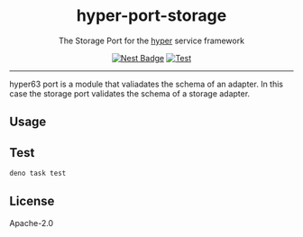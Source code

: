 <h1 align="center">hyper-port-storage</h1>
<p align="center">The Storage Port for the <a href="https://hyper.io/">hyper</a> service framework</p>
</p>
<p align="center">
  <a href="https://nest.land/package/hyper-port-storage"><img src="https://nest.land/badge.svg" alt="Nest Badge" /></a>
  <a href="https://github.com/hyper63/hyper63/actions/workflows/port-storage.yml"><img src="https://github.com/hyper63/hyper63/actions/workflows/port-storage.yml/badge.svg" alt="Test" /></a>
</p>

---

hyper63 port is a module that valiadates the schema of an adapter. In this case the storage port
validates the schema of a storage adapter.

## Usage

## Test

```sh
deno task test
```

## License

Apache-2.0
